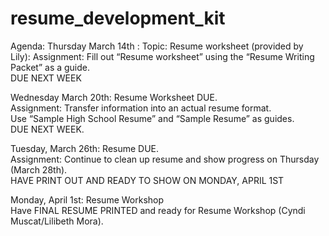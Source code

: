 # resume_development_kit

Agenda:
Thursday March 14th :
Topic: Resume worksheet (provided by Lily): 
Assignment: Fill out “Resume worksheet” using the “Resume Writing Packet” as a guide.  
DUE NEXT WEEK

Wednesday March 20th: Resume Worksheet DUE.  
Assignment:  Transfer information into an actual resume format.  
Use “Sample High School Resume” and “Sample Resume” as guides.  
DUE NEXT WEEK.

Tuesday, March 26th: Resume DUE.  
Assignment: Continue to clean up resume and show progress on Thursday (March 28th).  
HAVE PRINT OUT AND READY TO SHOW ON MONDAY, APRIL 1ST

Monday, April 1st: Resume Workshop                        
Have FINAL RESUME PRINTED and ready for Resume Workshop (Cyndi Muscat/Lilibeth Mora).
